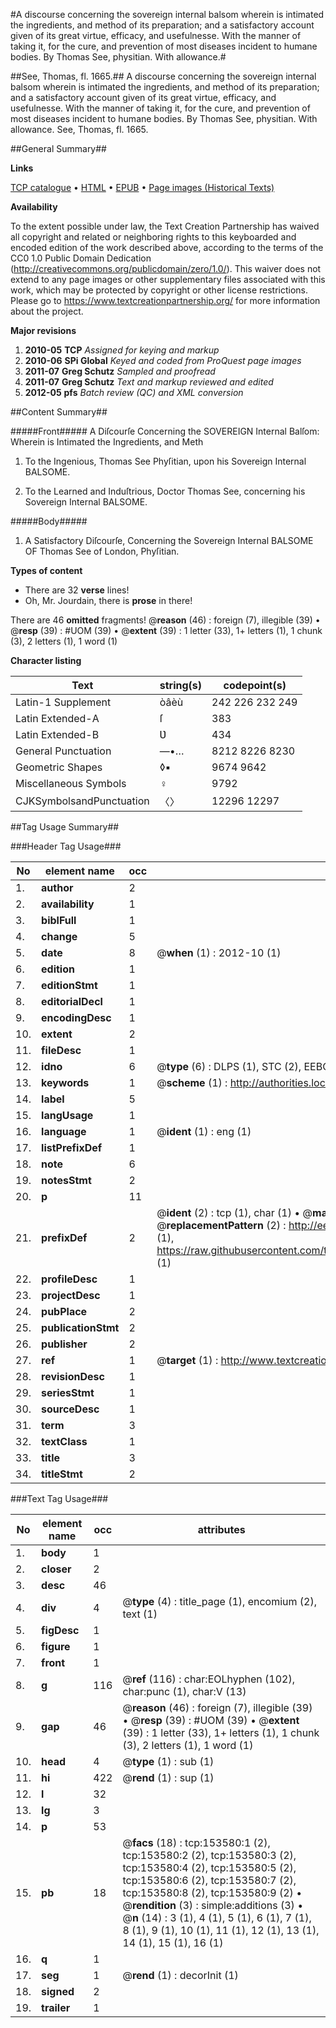 #A discourse concerning the sovereign internal balsom wherein is intimated the ingredients, and method of its preparation; and a satisfactory account given of its great virtue, efficacy, and usefulnesse. With the manner of taking it, for the cure, and prevention of most diseases incident to humane bodies. By Thomas See, physitian. With allowance.#

##See, Thomas, fl. 1665.##
A discourse concerning the sovereign internal balsom wherein is intimated the ingredients, and method of its preparation; and a satisfactory account given of its great virtue, efficacy, and usefulnesse. With the manner of taking it, for the cure, and prevention of most diseases incident to humane bodies. By Thomas See, physitian. With allowance.
See, Thomas, fl. 1665.

##General Summary##

**Links**

[TCP catalogue](http://www.ota.ox.ac.uk/tcp/)  • 
[HTML](http://tei.it.ox.ac.uk/tcp/Texts-HTML/free/A92/A92873.html)  • 
[EPUB](http://tei.it.ox.ac.uk/tcp/Texts-EPUB/free/A92/A92873.epub) • 
[Page images (Historical Texts)](https://historicaltexts.jisc.ac.uk/eebo-99895963e)

**Availability**

To the extent possible under law, the Text Creation Partnership has waived all copyright and related or neighboring rights to this keyboarded and encoded edition of the work described above, according to the terms of the CC0 1.0 Public Domain Dedication (http://creativecommons.org/publicdomain/zero/1.0/). This waiver does not extend to any page images or other supplementary files associated with this work, which may be protected by copyright or other license restrictions. Please go to https://www.textcreationpartnership.org/ for more information about the project.

**Major revisions**

1. __2010-05__ __TCP__ *Assigned for keying and markup*
1. __2010-06__ __SPi Global__ *Keyed and coded from ProQuest page images*
1. __2011-07__ __Greg Schutz__ *Sampled and proofread*
1. __2011-07__ __Greg Schutz__ *Text and markup reviewed and edited*
1. __2012-05__ __pfs__ *Batch review (QC) and XML conversion*

##Content Summary##

#####Front#####
A Diſcourſe Concerning the SOVEREIGN Internal Balſom: Wherein is Intimated the Ingredients, and Meth
1. To the Ingenious, Thomas See Phyſitian, upon his Sovereign Internal BALSOME.

1. To the Learned and Induſtrious, Doctor Thomas See, concerning his Sovereign Internal BALSOME.

#####Body#####

1. A Satisfactory Diſcourſe, Concerning the Sovereign Internal BALSOME OF Thomas See of London, Phyſitian.

**Types of content**

  * There are 32 **verse** lines!
  * Oh, Mr. Jourdain, there is **prose** in there!

There are 46 **omitted** fragments! 
 @__reason__ (46) : foreign (7), illegible (39)  •  @__resp__ (39) : #UOM (39)  •  @__extent__ (39) : 1 letter (33), 1+ letters (1), 1 chunk (3), 2 letters (1), 1 word (1)

**Character listing**


|Text|string(s)|codepoint(s)|
|---|---|---|
|Latin-1 Supplement|òâèù|242 226 232 249|
|Latin Extended-A|ſ|383|
|Latin Extended-B|Ʋ|434|
|General Punctuation|—•…|8212 8226 8230|
|Geometric Shapes|◊▪|9674 9642|
|Miscellaneous Symbols|♀|9792|
|CJKSymbolsandPunctuation|〈〉|12296 12297|

##Tag Usage Summary##

###Header Tag Usage###

|No|element name|occ|attributes|
|---|---|---|---|
|1.|__author__|2||
|2.|__availability__|1||
|3.|__biblFull__|1||
|4.|__change__|5||
|5.|__date__|8| @__when__ (1) : 2012-10 (1)|
|6.|__edition__|1||
|7.|__editionStmt__|1||
|8.|__editorialDecl__|1||
|9.|__encodingDesc__|1||
|10.|__extent__|2||
|11.|__fileDesc__|1||
|12.|__idno__|6| @__type__ (6) : DLPS (1), STC (2), EEBO-CITATION (1), PROQUEST (1), VID (1)|
|13.|__keywords__|1| @__scheme__ (1) : http://authorities.loc.gov/ (1)|
|14.|__label__|5||
|15.|__langUsage__|1||
|16.|__language__|1| @__ident__ (1) : eng (1)|
|17.|__listPrefixDef__|1||
|18.|__note__|6||
|19.|__notesStmt__|2||
|20.|__p__|11||
|21.|__prefixDef__|2| @__ident__ (2) : tcp (1), char (1)  •  @__matchPattern__ (2) : ([0-9\-]+):([0-9IVX]+) (1), (.+) (1)  •  @__replacementPattern__ (2) : http://eebo.chadwyck.com/downloadtiff?vid=$1&page=$2 (1), https://raw.githubusercontent.com/textcreationpartnership/Texts/master/tcpchars.xml#$1 (1)|
|22.|__profileDesc__|1||
|23.|__projectDesc__|1||
|24.|__pubPlace__|2||
|25.|__publicationStmt__|2||
|26.|__publisher__|2||
|27.|__ref__|1| @__target__ (1) : http://www.textcreationpartnership.org/docs/. (1)|
|28.|__revisionDesc__|1||
|29.|__seriesStmt__|1||
|30.|__sourceDesc__|1||
|31.|__term__|3||
|32.|__textClass__|1||
|33.|__title__|3||
|34.|__titleStmt__|2||


###Text Tag Usage###

|No|element name|occ|attributes|
|---|---|---|---|
|1.|__body__|1||
|2.|__closer__|2||
|3.|__desc__|46||
|4.|__div__|4| @__type__ (4) : title_page (1), encomium (2), text (1)|
|5.|__figDesc__|1||
|6.|__figure__|1||
|7.|__front__|1||
|8.|__g__|116| @__ref__ (116) : char:EOLhyphen (102), char:punc (1), char:V (13)|
|9.|__gap__|46| @__reason__ (46) : foreign (7), illegible (39)  •  @__resp__ (39) : #UOM (39)  •  @__extent__ (39) : 1 letter (33), 1+ letters (1), 1 chunk (3), 2 letters (1), 1 word (1)|
|10.|__head__|4| @__type__ (1) : sub (1)|
|11.|__hi__|422| @__rend__ (1) : sup (1)|
|12.|__l__|32||
|13.|__lg__|3||
|14.|__p__|53||
|15.|__pb__|18| @__facs__ (18) : tcp:153580:1 (2), tcp:153580:2 (2), tcp:153580:3 (2), tcp:153580:4 (2), tcp:153580:5 (2), tcp:153580:6 (2), tcp:153580:7 (2), tcp:153580:8 (2), tcp:153580:9 (2)  •  @__rendition__ (3) : simple:additions (3)  •  @__n__ (14) : 3 (1), 4 (1), 5 (1), 6 (1), 7 (1), 8 (1), 9 (1), 10 (1), 11 (1), 12 (1), 13 (1), 14 (1), 15 (1), 16 (1)|
|16.|__q__|1||
|17.|__seg__|1| @__rend__ (1) : decorInit (1)|
|18.|__signed__|2||
|19.|__trailer__|1||
